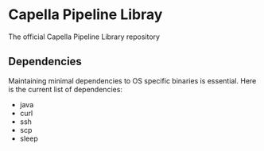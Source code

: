 # Capella Pipeline Libray
The official Capella Pipeline Library repository

## Dependencies
Maintaining minimal dependencies to OS specific binaries is essential. Here is the current list of dependencies:
* java
* curl
* ssh
* scp
* sleep